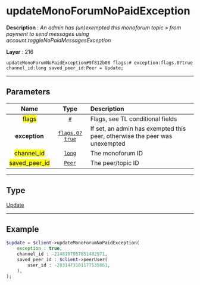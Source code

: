 # updateMonoForumNoPaidException

**Description** : *An admin has \(un\)exempted this monoforum topic &raquo; from payment to send messages using account\.toggleNoPaidMessagesException*

**Layer** : 216

```tl
updateMonoForumNoPaidException#9f812b08 flags:# exception:flags.0?true channel_id:long saved_peer_id:Peer = Update;
```

---

## Parameters

| Name | Type | Description |
| :---: | :---: | :--- |
| <mark>flags</mark> | [`#`](type/#) | Flags, see TL conditional fields |
| **exception** | [`flags.0?true`](type/true) | If set, an admin has exempted this peer, otherwise the peer was unexempted |
| <mark>channel_id</mark> | [`long`](type/long) | The monoforum ID |
| <mark>saved_peer_id</mark> | [`Peer`](type/Peer) | The peer/topic ID |

---

## Type

[Update](type/Update)

---

## Example

```php
$update = $client->updateMonoForumNoPaidException(
	exception : true,
	channel_id : -2148107957851482971,
	saved_peer_id : $client->peerUser(
		user_id : -2031473101177535861,
	),
);
```